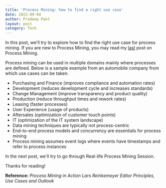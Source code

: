 ```yaml
---
title: 'Process Mining: how to find a right use case'
date: 2022-09-04
author: Pradeep Pant
layout: post
category: Tech
---
```


In this post, we'll try to explore how to find the right use case for process mining. If you are new to Process Mining, you may read my [last](/tech/2022/08/27/process_mining_explained.html) post on Process Mining.

Process mining can be used in multiple domains mainly where processes are defined. Below is a sample example from an automobile company from which use cases can be taken.

* Purchasing and Finance (improves compliance and automation rates)
* Development (reduces development cycle and increases standards)
* Change Management (improve transparency and product quality)
* Production (reduce throughput times and rework rates)
* Leasing (faster processes)
* User Experience (usage of products)
* Aftersales (optimization of customer touch points)
* IT (optimization of the IT system landscape)
* Data mining techniques are typically not process-centric
* End-to-end process models and concurrency are essentials for process mining
* Process mining assumes event logs where events have timestamps and refer to process instances


In the next post, we'll try to go through Real-life Process Mining Session.

 
Thanks for reading!


**Reference:** *Process Mining in Action Lars Reinkemeyer Editor Principles, Use Cases and Outlook*